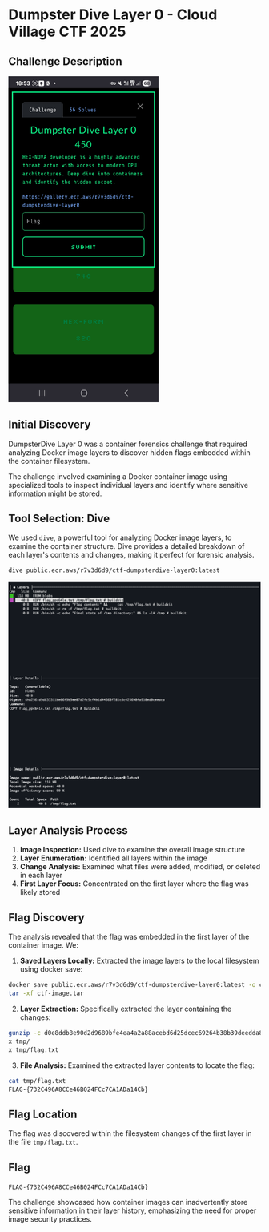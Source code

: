 # Dumpster Dive Layer 0 - Cloud Village CTF 2025

## Challenge Description

<img src="./Dumpster_Dive_Layer_0_450pts.jpg" width="300">

## Initial Discovery

DumpsterDive Layer 0 was a container forensics challenge that required analyzing Docker image layers to discover hidden flags embedded within the container filesystem.

The challenge involved examining a Docker container image using specialized tools to inspect individual layers and identify where sensitive information might be stored.

## Tool Selection: Dive

We used `dive`, a powerful tool for analyzing Docker image layers, to examine the container structure. Dive provides a detailed breakdown of each layer's contents and changes, making it perfect for forensic analysis.

```bash
dive public.ecr.aws/r7v3d6d9/ctf-dumpsterdive-layer0:latest
```

![Dive Results](dive.png)

## Layer Analysis Process
1. **Image Inspection:** Used dive to examine the overall image structure
2. **Layer Enumeration:** Identified all layers within the image
3. **Change Analysis:** Examined what files were added, modified, or deleted in each layer
4. **First Layer Focus:** Concentrated on the first layer where the flag was likely stored

## Flag Discovery
The analysis revealed that the flag was embedded in the first layer of the container image. We:

1. **Saved Layers Locally:** Extracted the image layers to the local filesystem using docker save:
```bash
docker save public.ecr.aws/r7v3d6d9/ctf-dumpsterdive-layer0:latest -o ctf-image.tar
tar -xf ctf-image.tar
```

2. **Layer Extraction:** Specifically extracted the layer containing the changes:
```bash
gunzip -c d0e8ddb8e90d2d9689bfe4ea4a2a88acebd6d25dcec69264b38b39deedda8c91 | tar -xvf -
x tmp/
x tmp/flag.txt
```

3. **File Analysis:** Examined the extracted layer contents to locate the flag:
```bash
cat tmp/flag.txt
FLAG-{732C496A8CCe46B024FCc7CA1ADa14Cb}
```

## Flag Location
The flag was discovered within the filesystem changes of the first layer in the file `tmp/flag.txt`.

## Flag
`FLAG-{732C496A8CCe46B024FCc7CA1ADa14Cb}`

The challenge showcased how container images can inadvertently store sensitive information in their layer history, emphasizing the need for proper image security practices.